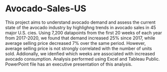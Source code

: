 # Avocado-Sales-US
This project aims to understand avocado demand and assess the current state of the avocado industry by highlighng trends in avocado sales in 45 major U.S.
cies. Using 7,200 datapoints from the first 20 weeks of each year from 2017-2020, we found that demand increased 25% since 2017, while average selling price decreased 7%
over the same period. However, average selling price is not strongly correlated with the number of units sold. Addionally, we idenfied which weeks are
associated with increased avocado consumption. Analysis performed using Excel and Tableau Public. PowerPoint file has an executive presentation of this analysis. 

